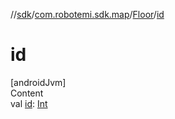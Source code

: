 //[sdk](../../../index.md)/[com.robotemi.sdk.map](../index.md)/[Floor](index.md)/[id](id.md)



# id  
[androidJvm]  
Content  
val [id](id.md): [Int](https://kotlinlang.org/api/latest/jvm/stdlib/kotlin/-int/index.html)  



